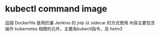 # kubectl command image

這個 Dockerfile 是用於讓 Jenkins 的 jnlp 以 sidecar 的方式使用 
內容主要包含操作 kubernetes 相關的元件，主要為kubectl指令，及 helm3

